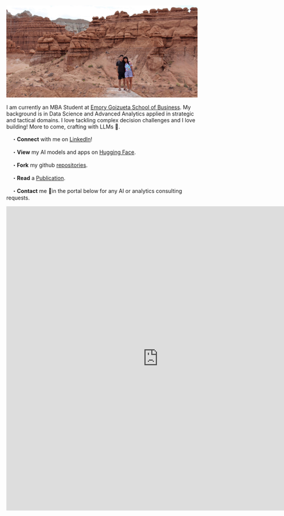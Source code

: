 
![Caption: Happiness](https://raw.githubusercontent.com/tykiww/Images/master/family/goblin_valley.jpg)

I am currently an MBA Student at [Emory Goizueta School of Business]([https://www.coca-colacompany.com/](https://goizueta.emory.edu/)). My background is in Data Science and Advanced Analytics applied in strategic and tactical domains. I love tackling complex decision challenges and I love building! More to come, crafting with LLMs 👀.


<p>　・<strong>Connect</strong> with me on <a href="https://www.linkedin.com/in/taiki-wada">LinkedIn</a>!</p>

<p>　・<strong>View</strong> my AI models and apps on <a href="https://huggingface.co/tykiww">Hugging Face</a>.</p>

<p>　・<strong>Fork</strong> my github <a href="https://github.com/tykiww">repositories</a>.</p>

<p>　・<strong>Read</strong> a <a href="https://doi.org/10.1016/j.burn.2017.05.003">Publication</a>.</p>

<p>　・<strong>Contact</strong> me 📧in the portal below for any AI or analytics consulting requests.</p>

<p> </p>


<iframe src="https://docs.google.com/forms/d/e/1FAIpQLSc2SngnqnI_c--X0yhQrerCvHW_Fel1OzOFsPIjv7-t8V73Xw/viewform?embedded=true" width="800" height="800" frameborder="0" marginheight="0" marginwidth="0">Loading...</iframe>


